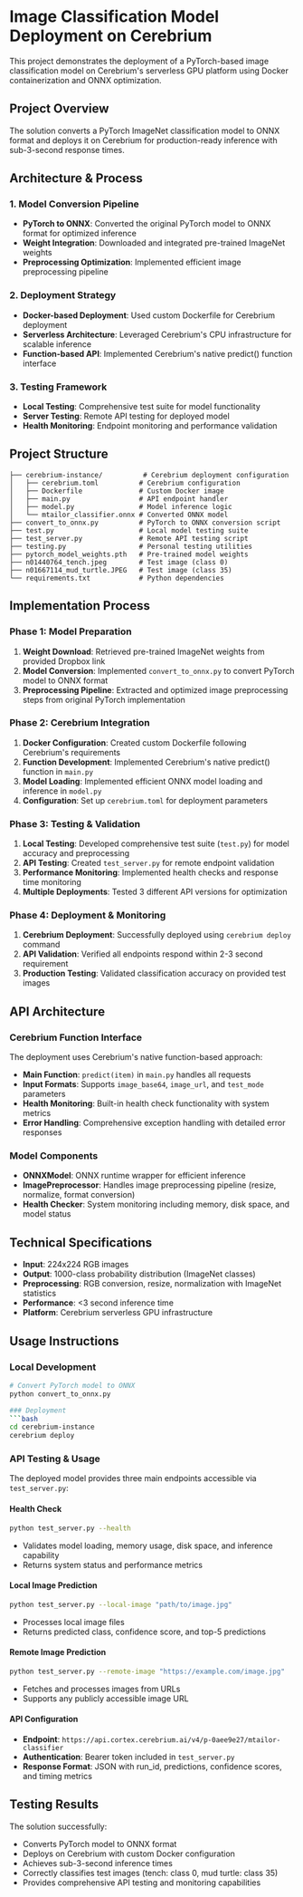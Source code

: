 # Image Classification Model Deployment on Cerebrium

This project demonstrates the deployment of a PyTorch-based image classification model on Cerebrium's serverless GPU platform using Docker containerization and ONNX optimization.

## Project Overview

The solution converts a PyTorch ImageNet classification model to ONNX format and deploys it on Cerebrium for production-ready inference with sub-3-second response times.

## Architecture & Process

### 1. Model Conversion Pipeline
- **PyTorch to ONNX**: Converted the original PyTorch model to ONNX format for optimized inference
- **Weight Integration**: Downloaded and integrated pre-trained ImageNet weights
- **Preprocessing Optimization**: Implemented efficient image preprocessing pipeline

### 2. Deployment Strategy
- **Docker-based Deployment**: Used custom Dockerfile for Cerebrium deployment
- **Serverless Architecture**: Leveraged Cerebrium's CPU infrastructure for scalable inference
- **Function-based API**: Implemented Cerebrium's native predict() function interface

### 3. Testing Framework
- **Local Testing**: Comprehensive test suite for model functionality
- **Server Testing**: Remote API testing for deployed model
- **Health Monitoring**: Endpoint monitoring and performance validation

## Project Structure

```
├── cerebrium-instance/          # Cerebrium deployment configuration
│   ├── cerebrium.toml          # Cerebrium configuration
│   ├── Dockerfile              # Custom Docker image
│   ├── main.py                 # API endpoint handler
│   ├── model.py                # Model inference logic
│   └── mtailor_classifier.onnx # Converted ONNX model
├── convert_to_onnx.py          # PyTorch to ONNX conversion script
├── test.py                     # Local model testing suite
├── test_server.py              # Remote API testing script
├── testing.py                  # Personal testing utilities
├── pytorch_model_weights.pth   # Pre-trained model weights
├── n01440764_tench.jpeg        # Test image (class 0)
├── n01667114_mud_turtle.JPEG   # Test image (class 35)
└── requirements.txt            # Python dependencies
```

## Implementation Process

### Phase 1: Model Preparation
1. **Weight Download**: Retrieved pre-trained ImageNet weights from provided Dropbox link
2. **Model Conversion**: Implemented `convert_to_onnx.py` to convert PyTorch model to ONNX format
3. **Preprocessing Pipeline**: Extracted and optimized image preprocessing steps from original PyTorch implementation

### Phase 2: Cerebrium Integration
1. **Docker Configuration**: Created custom Dockerfile following Cerebrium's requirements
2. **Function Development**: Implemented Cerebrium's native predict() function in `main.py`
3. **Model Loading**: Implemented efficient ONNX model loading and inference in `model.py`
4. **Configuration**: Set up `cerebrium.toml` for deployment parameters

### Phase 3: Testing & Validation
1. **Local Testing**: Developed comprehensive test suite (`test.py`) for model accuracy and preprocessing
2. **API Testing**: Created `test_server.py` for remote endpoint validation
3. **Performance Monitoring**: Implemented health checks and response time monitoring
4. **Multiple Deployments**: Tested 3 different API versions for optimization

### Phase 4: Deployment & Monitoring
1. **Cerebrium Deployment**: Successfully deployed using `cerebrium deploy` command
2. **API Validation**: Verified all endpoints respond within 2-3 second requirement
3. **Production Testing**: Validated classification accuracy on provided test images

## API Architecture

### Cerebrium Function Interface
The deployment uses Cerebrium's native function-based approach:
- **Main Function**: `predict(item)` in `main.py` handles all requests
- **Input Formats**: Supports `image_base64`, `image_url`, and `test_mode` parameters
- **Health Monitoring**: Built-in health check functionality with system metrics
- **Error Handling**: Comprehensive exception handling with detailed error responses

### Model Components
- **ONNXModel**: ONNX runtime wrapper for efficient inference
- **ImagePreprocessor**: Handles image preprocessing pipeline (resize, normalize, format conversion)
- **Health Checker**: System monitoring including memory, disk space, and model status

## Technical Specifications

- **Input**: 224x224 RGB images
- **Output**: 1000-class probability distribution (ImageNet classes)
- **Preprocessing**: RGB conversion, resize, normalization with ImageNet statistics
- **Performance**: <3 second inference time
- **Platform**: Cerebrium serverless GPU infrastructure

## Usage Instructions

### Local Development
```bash
# Convert PyTorch model to ONNX
python convert_to_onnx.py

### Deployment
```bash
cd cerebrium-instance
cerebrium deploy
```

### API Testing & Usage

The deployed model provides three main endpoints accessible via `test_server.py`:

#### Health Check
```bash
python test_server.py --health
```
- Validates model loading, memory usage, disk space, and inference capability
- Returns system status and performance metrics

#### Local Image Prediction
```bash
python test_server.py --local-image "path/to/image.jpg"
```
- Processes local image files
- Returns predicted class, confidence score, and top-5 predictions

#### Remote Image Prediction  
```bash
python test_server.py --remote-image "https://example.com/image.jpg"
```
- Fetches and processes images from URLs
- Supports any publicly accessible image URL

#### API Configuration
- **Endpoint**: `https://api.cortex.cerebrium.ai/v4/p-0aee9e27/mtailor-classifier`
- **Authentication**: Bearer token included in `test_server.py`
- **Response Format**: JSON with run_id, predictions, confidence scores, and timing metrics

## Testing Results

The solution successfully:
- Converts PyTorch model to ONNX format
- Deploys on Cerebrium with custom Docker configuration
- Achieves sub-3-second inference times
- Correctly classifies test images (tench: class 0, mud turtle: class 35)
- Provides comprehensive API testing and monitoring capabilities
